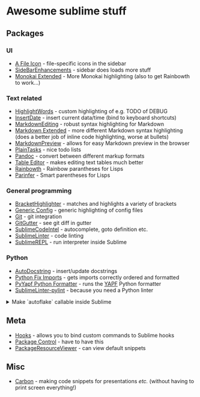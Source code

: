 # Awesome sublime stuff

## Packages

### UI

* [A File Icon](https://github.com/ihodev/a-file-icon) - file-specific icons in the sidebar
* [SideBarEnhancements](https://packagecontrol.io/packages/SideBarEnhancements)  - sidebar does loads more stuff
* [Monokai Extended](https://github.com/jonschlinkert/sublime-monokai-extended) - More Monokai highlighting (also to get Rainbowth to work...)

### Text related

* [HighlightWords](https://packagecontrol.io/packages/HighlightWords) - custom highlighting of e.g. TODO of DEBUG
* [InsertDate](https://packagecontrol.io/packages/InsertDate) - insert current data/time (bind to keyboard shortcuts)
* [MarkdownEditing](https://packagecontrol.io/packages/MarkdownEditing) - robust syntax highlighting for Markdown
* [Markdown Extended](https://github.com/jonschlinkert/sublime-markdown-extended) - more different Markdown syntax highlighting (does a better job of inline code highlighting, worse at bullets)
* [MarkdownPreview](https://packagecontrol.io/packages/MarkdownPreview) - allows for easy Markdown preview in the browser
* [PlainTasks](https://packagecontrol.io/packages/PlainTasks) - nice todo lists
* [Pandoc](https://packagecontrol.io/packages/Pandoc) - convert between different markup formats
* [Table Editor](https://packagecontrol.io/packages/Table%20Editor) - makes editing text tables much better
* [Rainbowth](https://github.com/whitequark/rainbowth) - Rainbow parantheses for Lisps
* [Parinfer](https://github.com/oakmac/sublime-text-parinfer) - Smart parentheses for Lisps

### General programming

* [BracketHighlighter](https://packagecontrol.io/packages/BracketHighlighter) - matches and highlights a variety of brackets
* [Generic Config](https://packagecontrol.io/packages/Generic%20Config) - generic highlighting of config files
* [Git](https://packagecontrol.io/packages/Git) - git integration
* [GitGutter](https://packagecontrol.io/packages/GitGutter) - see git diff in gutter
* [SublimeCodeIntel](https://packagecontrol.io/packages/SublimeCodeIntel) - autocomplete, goto definition etc.
* [SublimeLinter](https://packagecontrol.io/packages/SublimeLinter) - code linting
* [SublimeREPL](https://packagecontrol.io/packages/SublimeREPL) - run interpreter inside Sublime

### Python

* [AutoDocstring](https://packagecontrol.io/packages/AutoDocstring) - insert/update docstrings
* [Python Fix Imports](https://packagecontrol.io/packages/Python%20Fix%20Imports) - gets imports correctly ordered and formatted
* [PyYapf Python Formatter](https://packagecontrol.io/packages/PyYapf%20Python%20Formatter) - runs the [YAPF](https://github.com/google/yapf) Python formatter
* [SublimeLinter-pylint](ttps://packagecontrol.io/packages/SublimeLinter-pylint) - because you need a Python linter

<details><summary>Make `autoflake` callable inside Sublime</summary>
<p>
[`autoflake`](https://pypi.org/project/autoflake/) is a Python tool that trims used imports and variables.

You will need the following Python script saved in your `.config/sublime-text-3/Packages/User` folder (see [here](https://github.com/kylebebak/sublime_text_config/blob/master/autoflake.py))

```python
# autoflake.py

import sublime_plugin

import subprocess


class AutoflakeRemoveUnusedImportsCommand(sublime_plugin.TextCommand):
    def run(self, edit, **kwargs):
        subprocess.check_call([
            # '/usr/local/bin/autoflake',
            '/home/railton/environments/default_3/bin/autoflake',
            '--in-place',
            '--remove-all-unused-imports',
            self.view.file_name(),
        ])

```

Append the following to `Default.sublime-commands` to have it available via the command palette.

```json
[
    // ...
    { "caption": "Custom: Autoflake Remove Unused Imports", "command": "autoflake_remove_unused_imports" }
]
```

To do key binding, append the following to `Default (Linux).sublime-keymap`:

```json
[
    // ...
    { "keys": ["ctrl+alt+g"], "command": "autoflake_remove_unused_imports" }
]
```

To activate upon save you will need the `Hooks` package, and to add the following to `Preferences.sublime-settings`:

```json
{
    // ...
    "on_post_save_user":
        [
            {
                "command": "autoflake_remove_unused_imports"
            }
        ],
}
```
(NB this can be pretty annoying so do this at your peril - maybe running this on commit/git staging would be better).

</p>
</details>

## Meta

* [Hooks](https://packagecontrol.io/packages/Hooks) - allows you to bind custom commands to Sublime hooks
* [Package Control](https://packagecontrol.io) - have to have this
* [PackageResourceViewer](https://packagecontrol.io/packages/PackageResourceViewer) - can view default snippets

## Misc

* [Carbon](https://github.com/molnarmark/carbonSublime) - making code snippets for presentations *etc.* (without having to print screen everything!)



